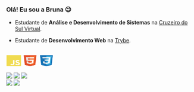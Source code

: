 ### Olá! Eu sou a Bruna 😉
* Estudante de **Análise e Desenvolvimento de Sistemas** na [Cruzeiro do Sul Virtual](https://www.cruzeirodosulvirtual.com.br/graduacao/analise-e-desenvolvimento-de-sistemas/).

* Estudante de **Desenvolvimento Web** na [Trybe](https://www.betrybe.com/).


<div style="display: inline_block"><br>
  <img align="center" alt="Rafa-Js" height="30" width="40" src="https://raw.githubusercontent.com/devicons/devicon/master/icons/javascript/javascript-plain.svg">
  <img align="center" alt="Rafa-HTML" height="30" width="40" src="https://raw.githubusercontent.com/devicons/devicon/master/icons/html5/html5-original.svg">
  <img align="center" alt="Rafa-CSS" height="30" width="40" src="https://raw.githubusercontent.com/devicons/devicon/master/icons/css3/css3-original.svg">
</div>

<div>
  <br>
  <a href="https://www.instagram.com/bru.cfreitas/" target="_blank"><img src="https://img.shields.io/badge/-Instagram-%23E4405F?style=for-the-badge&logo=instagram&logoColor=white" target="_blank"></a>
  <a href="https://www.linkedin.com/in/bruna-cristina-de-freitas-63a295161/" target="_blank"><img src="https://img.shields.io/badge/-LinkedIn-%230077B5?style=for-the-badge&logo=linkedin&logoColor=white" target="_blank"></a> 
  <a href = "mailto:brunamansao@gmail.com"><img src="https://img.shields.io/badge/-Gmail-%23333?style=for-the-badge&logo=gmail&logoColor=white" target="_blank"></a>


</div>
<div>
<img height="180em" src="https://github-readme-stats.vercel.app/api?username=brunaCFreitas&show_icons=true&theme=dracula&include_all_commits=true&count_private=true"/>
<a href="https://github.com/brunaCFreitas">
<img height="180em" src="https://github-readme-stats.vercel.app/api/top-langs/?username=brunaCFreitas&layout=compact&langs_count=7&theme=dracula"/>
</div>
